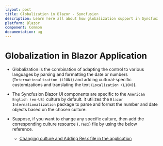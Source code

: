 ```yaml
---
layout: post
title: Globalization in Blazor - Syncfusion
description: Learn here all about how globalization support in Syncfusion Blazor component, it's elements and more.
platform: Blazor
component: Common
documentation: ug
---
```


# Globalization in Blazor Application

* Globalization is the combination of adapting the control to various languages by parsing and formatting the date or numbers (`Internationalization (L18N)`) and adding cultural-specific customizations and translating the text (`Localization (L10N)`).

* The Syncfusion Blazor UI components are specific to the `American English (en-US)` culture by default. It utilizes the `Blazor Internationalization` package to parse and format the number and date objects based on the chosen culture.

* Suppose, if you want to change any specific culture, then add the corresponding culture resource (`.resx`) file by using the below reference. 
    * [Changing culture and Adding Resx file in the application](https://blazor.syncfusion.com/documentation/common/localization#how-to-enable-localization-in-blazor-application)